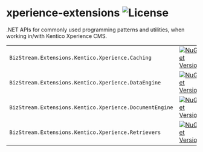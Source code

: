 # xperience-extensions ![License](https://img.shields.io/github/license/BizStream/xperience-extensions)

.NET APIs for commonly used programming patterns and utilities, when working in/with Kentico Xperience CMS.

|                                                         |                                                                                                                                                                                            |
| ------------------------------------------------------- | ------------------------------------------------------------------------------------------------------------------------------------------------------------------------------------------ |
| `BizStream.Extensions.Kentico.Xperience.Caching`        | [![NuGet Version](https://img.shields.io/nuget/v/BizStream.Extensions.Kentico.Xperience.Caching)](https://nuget.org/packages/bizstream.extensions.kentico.xperience.caching)               |
| `BizStream.Extensions.Kentico.Xperience.DataEngine`     | [![NuGet Version](https://img.shields.io/nuget/v/BizStream.Extensions.Kentico.Xperience.DataEngine)](https://nuget.org/packages/bizstream.extensions.kentico.xperience.DataEngine)         |
| `BizStream.Extensions.Kentico.Xperience.DocumentEngine` | [![NuGet Version](https://img.shields.io/nuget/v/BizStream.Extensions.Kentico.Xperience.DocumentEngine)](https://nuget.org/packages/bizstream.extensions.kentico.xperience.documentengine) |
| `BizStream.Extensions.Kentico.Xperience.Retrievers`     | [![NuGet Version](https://img.shields.io/nuget/v/BizStream.Extensions.Kentico.Xperience.Retrievers)](https://nuget.org/packages/bizstream.extensions.kentico.xperience.retrievers)         |
